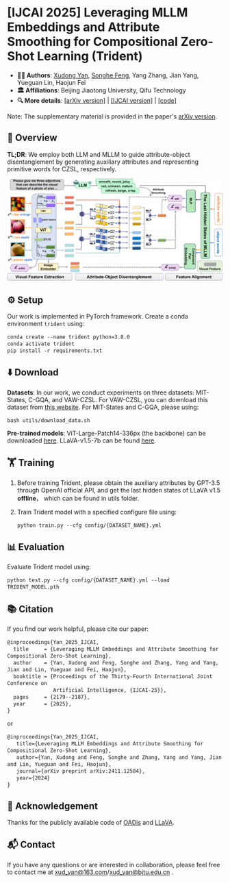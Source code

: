 # [IJCAI 2025] Leveraging MLLM Embeddings and Attribute Smoothing for Compositional Zero-Shot Learning  (Trident)

* **🧑‍💻 Authors**: [Xudong Yan](https://xud-yan.github.io/), [Songhe Feng](https://faculty.bjtu.edu.cn/8407/), Yang Zhang, Jian Yang, Yueguan Lin, Haojun Fei
* **🏛️ Affiliations**: Beijing Jiaotong University, Qifu Technology
* **🔍 More details**: [[arXiv version]](https://arxiv.org/abs/2411.12584) | [[IJCAI version]](https://www.ijcai.org/proceedings/2025/243) | [[code]](https://github.com/xud-yan/Trident) 



Note: The supplementary material is provided in the paper's [arXiv version](https://arxiv.org/abs/2411.12584).



## 📝 Overview

**TL;DR**: We employ both LLM and MLLM to guide attribute-object disentanglement by generating auxiliary attributes and representing primitive words for CZSL, respectively.

<img src=".\images\overview.png" style="zoom: 50%;" />



## ⚙️ Setup

Our work is implemented in PyTorch framework. Create a conda environment `trident` using:

```
conda create --name trident python=3.8.0
conda activate trident
pip install -r requirements.txt
```



## ⬇️ Download

**Datasets**: In our work, we conduct experiments on three datasets: MIT-States, C-GQA, and VAW-CZSL. For VAW-CZSL, you can download this dataset from [this website](https://drive.google.com/drive/folders/1CalwDXkkGALxz0e-aCFg9xBmf7Pu4eXL?usp=sharing). For MIT-States and C-GQA, please using:

```
bash utils/download_data.sh
```



**Pre-trained models**: ViT-Large-Patch14-336px (the backbone) can be downloaded [here](https://huggingface.co/openai/clip-vit-large-patch14-336). LLaVA-v1.5-7b can be found [here](https://huggingface.co/liuhaotian/llava-v1.5-7b).

## 🏋️ Training

1. Before training Trident, please obtain the auxiliary attributes by GPT-3.5 through OpenAI official API, and get the last hidden states of LLaVA v1.5 **offline**， which can be found in utils folder.

2. Train Trident model with a specified configure file using:

   ```
   python train.py --cfg config/{DATASET_NAME}.yml
   ```

   

## 📊 Evaluation

Evaluate Trident model using:

```
python test.py --cfg config/{DATASET_NAME}.yml --load TRIDENT_MODEL.pth
```



## 📚 Citation

If you find our work helpful, please cite our paper:

```
@inproceedings{Yan_2025_IJCAI,
  title     = {Leveraging MLLM Embeddings and Attribute Smoothing for Compositional Zero-Shot Learning},
  author    = {Yan, Xudong and Feng, Songhe and Zhang, Yang and Yang, Jian and Lin, Yueguan and Fei, Haojun},
  booktitle = {Proceedings of the Thirty-Fourth International Joint Conference on
               Artificial Intelligence, {IJCAI-25}},
  pages     = {2179--2187},
  year      = {2025},
}
```
or
```
@inproceedings{Yan_2025_IJCAI,
   title={Leveraging MLLM Embeddings and Attribute Smoothing for Compositional Zero-Shot Learning},
   author={Yan, Xudong and Feng, Songhe and Zhang, Yang and Yang, Jian and Lin, Yueguan and Fei, Haojun},
   journal={arXiv preprint arXiv:2411.12584},
   year={2024}
}
```



## 🙏 Acknowledgement

Thanks for the publicly available code of [OADis](https://github.com/nirat1606/OADis) and [LLaVA](https://github.com/haotian-liu/LLaVA).

## 📬 Contact

If you have any questions or are interested in collaboration, please feel free to contact me at xud_yan@163.com/xud_yan@bjtu.edu.cn .
